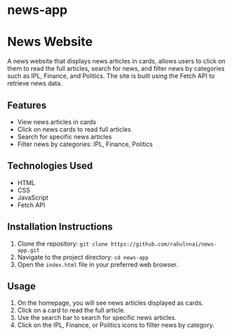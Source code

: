 # news-app
# News Website

A news website that displays news articles in cards, allows users to click on them to read the full articles, search for news, and filter news by categories such as IPL, Finance, and Politics. The site is built using the Fetch API to retrieve news data.

## Features

- View news articles in cards
- Click on news cards to read full articles
- Search for specific news articles
- Filter news by categories: IPL, Finance, Politics

## Technologies Used

- HTML
- CSS
- JavaScript
- Fetch API

## Installation Instructions

1. Clone the repository: `git clone https://github.com/rahulnnai/news-app.git`
2. Navigate to the project directory: `cd news-app`
3. Open the `index.html` file in your preferred web browser.

## Usage

1. On the homepage, you will see news articles displayed as cards.
2. Click on a card to read the full article.
3. Use the search bar to search for specific news articles.
4. Click on the IPL, Finance, or Politics icons to filter news by category.



